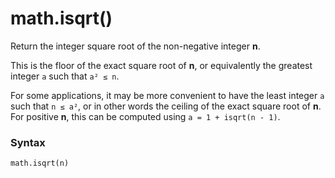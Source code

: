 # math.isqrt()

Return the integer square root of the non-negative integer **n**.

This is the floor of the exact square root of **n**, or equivalently the greatest integer `a` such that `a² ≤ n`.

For some applications, it may be more convenient to have the least integer `a` such that `n ≤ a²`, or in other words the ceiling of the exact square root of **n**. For positive **n**, this can be computed using `a = 1 + isqrt(n - 1)`.

### Syntax

```python
math.isqrt(n)
```